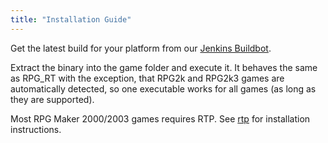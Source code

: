 ```yaml
---
title: "Installation Guide"
---
```

Get the latest build for your platform from our [Jenkins Buildbot](https://ci.easyrpg.org/view/Player/).

Extract the binary into the game folder and execute it. It behaves the same as RPG_RT with the exception, that RPG2k and RPG2k3 games are automatically detected, so one executable works for all games (as long as they are supported).

Most RPG Maker 2000/2003 games requires RTP. See [rtp](rtp) for installation instructions.
